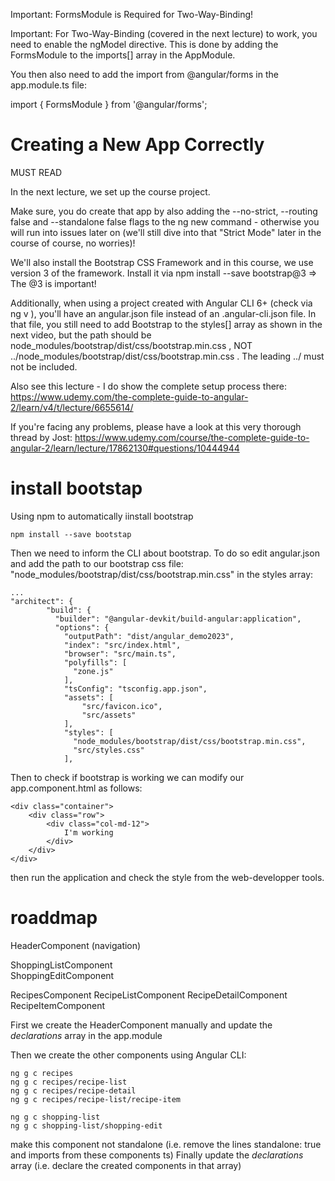 Important: FormsModule is Required for Two-Way-Binding!

Important: For Two-Way-Binding (covered in the next lecture) to work, you need to enable the ngModel  directive. This is done by adding the FormsModule  to the imports[]  array in the AppModule.

You then also need to add the import from @angular/forms  in the app.module.ts file:

import { FormsModule } from '@angular/forms'; 


# Creating a New App Correctly

MUST READ

In the next lecture, we set up the course project.

Make sure, you do create that app by also adding the --no-strict, --routing false and --standalone false flags to the ng new command - otherwise you will run into issues later on (we'll still dive into that "Strict Mode" later in the course of course, no worries)!

We'll also install the Bootstrap CSS Framework and in this course, we use version 3 of the framework. Install it via npm install --save bootstrap@3  => The @3  is important!

Additionally, when using a project created with Angular CLI 6+ (check via ng v ), you'll have an angular.json  file instead of an .angular-cli.json  file. In that file, you still need to add Bootstrap to the styles[]  array as shown in the next video, but the path should be node_modules/bootstrap/dist/css/bootstrap.min.css , NOT ../node_modules/bootstrap/dist/css/bootstrap.min.css . The leading ../  must not be included.

Also see this lecture - I do show the complete setup process there: https://www.udemy.com/the-complete-guide-to-angular-2/learn/v4/t/lecture/6655614/

If you're facing any problems, please have a look at this very thorough thread by Jost: https://www.udemy.com/course/the-complete-guide-to-angular-2/learn/lecture/17862130#questions/10444944

# install bootstap

Using npm to automatically iinstall bootstrap
```
npm install --save bootstap
```

Then we need to inform the CLI about bootstrap. To do so edit angular.json and add the path to
our bootstrap css file:
"node_modules/bootstrap/dist/css/bootstrap.min.css" in the styles array:

```
...
"architect": {
        "build": {
          "builder": "@angular-devkit/build-angular:application",
          "options": {
            "outputPath": "dist/angular_demo2023",
            "index": "src/index.html",
            "browser": "src/main.ts",
            "polyfills": [
              "zone.js"
            ],
            "tsConfig": "tsconfig.app.json",
            "assets": [
                "src/favicon.ico",
                "src/assets"
            ],
            "styles": [
              "node_modules/bootstrap/dist/css/bootstrap.min.css",
              "src/styles.css"
            ],
```

Then to check if bootstrap is working we can modify our app.component.html as follows:

```
<div class="container">
    <div class="row">
        <div class="col-md-12">
            I'm working
        </div>
    </div>
</div>
```

then run the application and check the style from the web-developper tools.


# roaddmap

HeaderComponent (navigation)

ShoppingListComponent         
ShoppingEditComponent      

RecipesComponent 
RecipeListComponent
RecipeDetailComponent
RecipeItemComponent


First we create the HeaderComponent manually and update the _declarations_ array in the app.module

Then we create the other components using Angular CLI:
```
ng g c recipes
ng g c recipes/recipe-list
ng g c recipes/recipe-detail
ng g c recipes/recipe-list/recipe-item

ng g c shopping-list
ng g c shopping-list/shopping-edit
```

make this component not standalone (i.e. remove the lines standalone: true and imports from these components ts)
Finally update the _declarations_ array (i.e. declare the created components in that array)